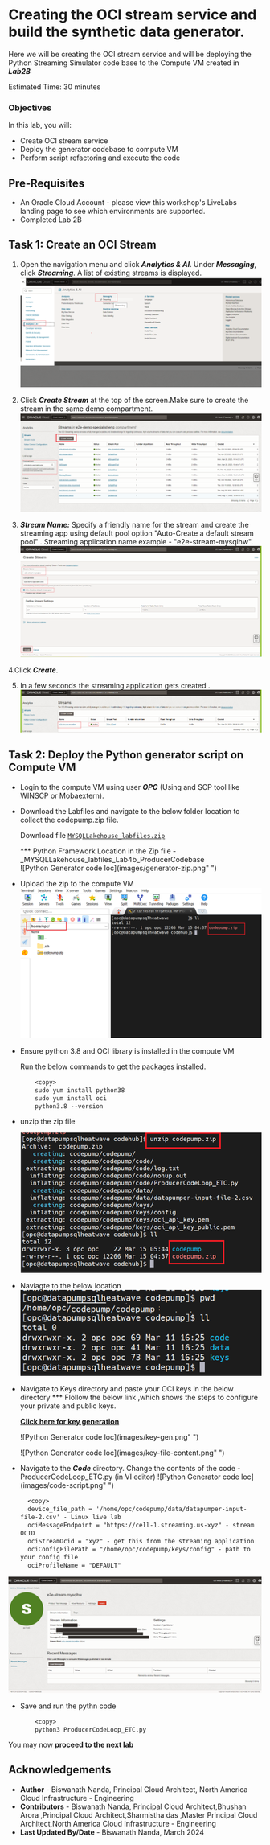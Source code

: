 # Creating the OCI stream service and build the synthetic data generator.
Here we will be creating the OCI stream service and will be deploying the Python Streaming Simulator code base to the Compute VM created in ***Lab2B***

Estimated Time: 30 minutes

### Objectives
In this lab, you will:
- Create OCI stream service
- Deploy the generator codebase to compute VM
- Perform script refactoring and execute the code

## Pre-Requisites

* An Oracle Cloud Account - please view this workshop's LiveLabs landing page to see which environments are supported.
* Completed Lab 2B

## Task 1: Create an OCI Stream

1. Open the navigation menu and click ***Analytics & AI***. Under ***Messaging***, click ***Streaming***. A list of existing streams is displayed.
![OCI Stream console](./images/stream-console.png)

2. Click ***Create Stream*** at the top of the screen.Make sure to create the stream in the same demo compartment.
![OCI Stream console](./images/strem-select.png)

3. ***Stream Name:*** Specify a friendly name for the stream and create the streaming app using default pool option "Auto-Create a default stream pool" .
Streaming application name example - "e2e-stream-mysqlhw".
![OCI Stream console](./images/streaming-pool.png)


4.Click ***Create***.

5. In a few seconds the streaming application gets created .
![OCI Stream console](./images/stream-create.png)



## Task 2: Deploy the Python generator script on Compute VM
- Login to the compute VM using user ***OPC*** (Using and SCP tool like WINSCP or Mobaextern).
   
- Download the Labfiles and navigate to the below folder location to collect the codepump.zip file.

   Download file [`MYSQLLakehouse_labfiles.zip`](https://objectstorage.us-ashburn-1.oraclecloud.com/p/RPka_orWclfWJmKN3gTHfEiv-uPckBJTZ3FV0sESZ3mm3PDCQcVDCT-uM2dsJNGf/n/orasenatdctocloudcorp01/b/MYSQLLakehouse_labfiles/o/MYSQLLakehouse_labfiles.zip)

  *** Python Framework Location in the Zip file - \_MYSQLLakehouse_labfiles\_Lab4b\_ProducerCodebase  
  ![Python Generator code loc](images/generator-zip.png" ")

- Upload the zip to the compute VM
  ![Python Generator code loc](images/upload-codebase.png " ")

- Ensure python 3.8 and OCI library is installed in the compute VM 


  Run the below commands to get the packages installed.

    ``` 
        <copy>    
        sudo yum install python38
        sudo yum install oci
        python3.8 --version
    ```
- unzip the zip file 

  ![Python Generator code loc](images/unzip-file.png " ")
  
- Naviagte to the below location 
  ![Python Generator code loc](images/navigate-gen.png " ")

- Navigate to Keys directory and paste your OCI keys in the below directory 
  *** Flollow the below link ,which shows the steps to configure your private and public keys.
 
  **[Click here for key generation ]( https://docs.oracle.com/en-us/iaas/Content/API/Concepts/apisigningkey.htm)**
  
  ![Python Generator code loc](images/key-gen.png" ")

  ![Python Generator code loc](images/key-file-content.png" ")

- Navigate to the ***Code*** directory. 
  Change the contents of the code - ProducerCodeLoop_ETC.py (in VI editor)
  ![Python Generator code loc](images/code-script.png" ")
  
    ```
      <copy>
      device_file_path = '/home/opc/codepump/data/datapumper-input-file-2.csv' - Linux live lab
      ociMessageEndpoint = "https://cell-1.streaming.us-xyz" - stream OCID
      ociStreamOcid = "xyz" - get this from the streaming application
      ociConfigFilePath = "/home/opc/codepump/keys/config" - path to your config file
      ociProfileName = "DEFAULT"
    ```
![OCI streaming application connection details from Producer code](images/streaming-connection-check.png " ")

- Save and run the pythn code

    ```
        <copy>
        python3 ProducerCodeLoop_ETC.py
    ```

You may now **proceed to the next lab**

## Acknowledgements
* **Author** - Biswanath Nanda, Principal Cloud Architect, North America Cloud Infrastructure - Engineering
* **Contributors** -  Biswanath Nanda, Principal Cloud Architect,Bhushan Arora ,Principal Cloud Architect,Sharmistha das ,Master Principal Cloud Architect,North America Cloud Infrastructure - Engineering
* **Last Updated By/Date** - Biswanath Nanda, March 2024